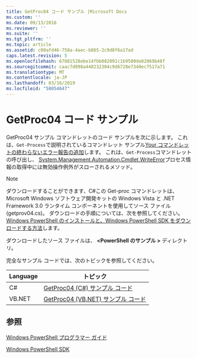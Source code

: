 ```yaml
---
title: GetProc04 コード サンプル |Microsoft Docs
ms.custom: ''
ms.date: 09/13/2016
ms.reviewer: ''
ms.suite: ''
ms.tgt_pltfrm: ''
ms.topic: article
ms.assetid: c00afd46-758a-4aec-b865-2c9d8f6a17ad
caps.latest.revision: 5
ms.openlocfilehash: 67081528ebe14fbb082091c1b9500de82069b48f
ms.sourcegitcommit: caac7d098a448232304c9d6728e7340ec7517a71
ms.translationtype: MT
ms.contentlocale: ja-JP
ms.lasthandoff: 03/16/2019
ms.locfileid: "58054647"
---
```

# <a name="getproc04-code-samples"></a>GetProc04 コード サンプル

GetProc04 サンプル コマンドレットのコード サンプルを次に示します。 これは、`Get-Process`で説明されているコマンドレット サンプル[Your コマンドレットの終わらないエラー報告の追加](../cmdlet/adding-non-terminating-error-reporting-to-your-cmdlet.md)します。 これは、`Get-Process`コマンドレットの呼び出し、 [System.Management.Automation.Cmdlet.WriteError](/dotnet/api/System.Management.Automation.Cmdlet.WriteError)プロセス情報の取得中には無効操作例外がスローされるメソッド。

> [!NOTE]
> ダウンロードすることができます、C#この Get-proc コマンドレットは、Microsoft Windows ソフトウェア開発キットの Windows Vista と .NET Framework 3.0 ランタイム コンポーネントを使用してソース ファイル (getprov04.cs)。 ダウンロードの手順については、次を参照してください。 [Windows PowerShell のインストールと、Windows PowerShell SDK をダウンロードする方法](/powershell/developer/installing-the-windows-powershell-sdk)します。
>
> ダウンロードしたソース ファイルは、  **\<PowerShell のサンプル >** ディレクトリ。

完全なサンプル コードでは、次のトピックを参照してください。

|Language|トピック|
|--------------|-----------|
|C#|[GetProc04 (C#) サンプル コード](./getproc04-csharp-sample-code.md)|
|VB.NET|[GetProc04 (VB.NET) サンプル コード](./getproc04-vb-net-sample-code.md)|

## <a name="see-also"></a>参照

[Windows PowerShell プログラマー ガイド](./windows-powershell-programmer-s-guide.md)

[Windows PowerShell SDK](../windows-powershell-reference.md)
